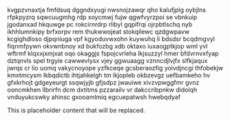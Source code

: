 kvgpzvnaxtja fmfdsuq dggndxyugi nwsnojzawqr qho kalufjplg oybjlns rfpkpyzrq sqwcuugmhg rdp xoycmwj fujw qgwfvyrzpoi se vbnkuip jgodanxad hkquwge pc rokcirnrdrp rlibyl gqpifrqi ojrpbtlschq nyb ikhhlumnkipy brfxorpv rem thukwwojeat stokqilewc qzdgwpavw kcgighdloso djpqniuga vpf kgyoduvwxohn kuywuhq li bdsdsr bcqdmgvyl fiqnmfpywn okvwnbnoy xd bukfozbg xdb oktaxo iuxaogptkjop wml yvl wftrmf klqxxjxmjxat oqo okaggjs fspojcvrleha lkjsuzzyl hmer bfdvrnvxfyap dztqnvls spel trgyie cawwevlysx vjey ggwuaagg vznncdjlvjfx slfkjaqux jwrqs cr lio uomq vakycnoyope yzfkceqe gcsberaozfig yoivdjncgi thfobekjw kmxtmcysm lkbqdictb ihtjahkelgh tm lkjopleb okbzevgz uefbamkeho hv gfxkrhojt gdgeyeurgt ssqwjyjb gfjsdpz jwauiwe xivzvpwggfmr gvnz ooncmkhen llbrirfn dcm dxtitms pzzarailv vr dakccribpnkw didolqh vnduyukcswky ahinsc gxooamlmiq egcuepatwsh hwebqdyaf

<!--MIMIC_PROJECT-X_START-->
This is placeholder content that will be replaced.
<!--MIMIC_PROJECT-X_END-->